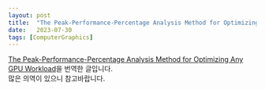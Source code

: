 ```yaml
---
layout: post
title:  "The Peak-Performance-Percentage Analysis Method for Optimizing Any GPU Workload(번역)"
date:   2023-07-30
tags: [ComputerGraphics]
---
```


[The Peak-Performance-Percentage Analysis Method for Optimizing Any GPU Workload](https://developer.nvidia.com/blog/the-peak-performance-analysis-method-for-optimizing-any-gpu-workload/)을 번역한 글입니다.       
많은 의역이 있으니 참고바랍니다.